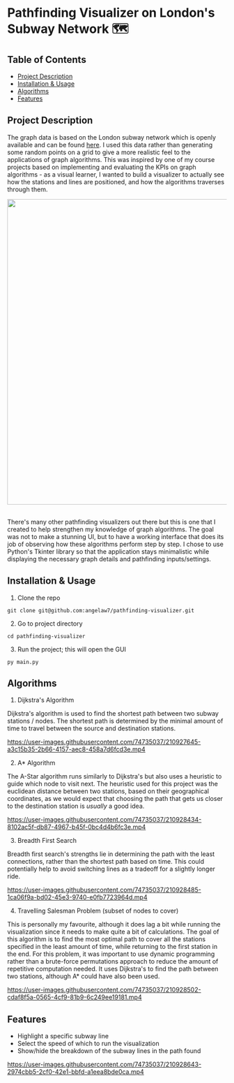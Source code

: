 # Pathfinding Visualizer on London's Subway Network 🗺️

## Table of Contents

- [Project Description](https://github.com/angelaw7/pathfinding-visualizer#project-description)
- [Installation & Usage](https://github.com/angelaw7/pathfinding-visualizer#installation--usage)
- [Algorithms](https://github.com/angelaw7/pathfinding-visualizer#algorithms)
- [Features](https://github.com/angelaw7/pathfinding-visualizer#features)

## Project Description


The graph data is based on the London subway network which is openly available and can be found [here](https://commons.wikimedia.org/wiki/London_Underground_geographic_maps/CSV). I used this data rather than generating some random points on a grid to give a more realistic feel to the applications of graph algorithms. This was inspired by one of my course projects based on implementing and evaluating the KPIs on graph algorithms - as a visual learner, I wanted to build a visualizer to actually see how the stations and lines are positioned, and how the algorithms traverses through them.

<div align="center">
<img src="https://user-images.githubusercontent.com/74735037/210927330-9c19bff0-b999-4535-afdb-f53c6a0a7e64.png" width=700/>
</div>

<br/>

There's many other pathfinding visualizers out there but this is one that I created to help strengthen my knowledge of graph algorithms. The goal was not to make a stunning UI, but to have a working interface that does its job of observing how these algorithms perform step by step. I chose to use Python's Tkinter library so that the application stays minimalistic while displaying the necessary graph details and pathfinding inputs/settings. 


## Installation & Usage

1. Clone the repo
```
git clone git@github.com:angelaw7/pathfinding-visualizer.git
```

2. Go to project directory
```
cd pathfinding-visualizer
```

3. Run the project; this will open the GUI
```
py main.py
```

## Algorithms

1. Dijkstra's Algorithm

Dijkstra's algorithm is used to find the shortest path between two subway stations / nodes. The shortest path is determined by the minimal amount of time to travel between the source and destination stations.

https://user-images.githubusercontent.com/74735037/210927645-a3c15b35-2b66-4157-aec8-458a7d6fcd3e.mp4

2. A* Algorithm

The A-Star algorithm runs similarly to Dijkstra's but also uses a heuristic to guide which node to visit next. The heuristic used for this project was the euclidean distance between two stations, based on their geographical coordinates, as we would expect that choosing the path that gets us closer to the destination station is *usually* a good idea.

https://user-images.githubusercontent.com/74735037/210928434-8102ac5f-db87-4967-b45f-0bc4d4b6fc3e.mp4

3. Breadth First Search

Breadth first search's strengths lie in determining the path with the least connections, rather than the shortest path based on time. This could potentially help to avoid switching lines as a tradeoff for a slightly longer ride.

https://user-images.githubusercontent.com/74735037/210928485-1ca06f9a-bd02-45e3-9740-e0fb7723964d.mp4

4. Travelling Salesman Problem (subset of nodes to cover)

This is personally my favourite, although it does lag a bit while running the visualization since it needs to make quite a bit of calculations. The goal of this algorithm is to find the most optimal path to cover all the stations specified in the least amount of time, while returning to the first station in the end. For this problem, it was important to use dynamic programming rather than a brute-force permutations approach to reduce the amount of repetitive computation needed. It uses Dijkstra's to find the path between two stations, although A* could have also been used.

https://user-images.githubusercontent.com/74735037/210928502-cdaf8f5a-0565-4cf9-81b9-6c249ee19181.mp4

## Features

- Highlight a specific subway line
- Select the speed of which to run the visualization
- Show/hide the breakdown of the subway lines in the path found

https://user-images.githubusercontent.com/74735037/210928643-2974cbb5-2cf0-42e1-bbfd-a1eea8bde0ca.mp4



